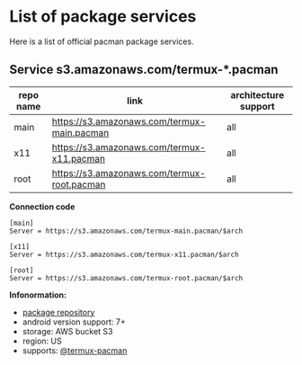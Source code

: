 # List of package services
Here is a list of official pacman package services.

## Service s3.amazonaws.com/termux-*.pacman

repo name | link | architecture support
--- | --- | ---
main | https://s3.amazonaws.com/termux-main.pacman | all
x11 | https://s3.amazonaws.com/termux-x11.pacman | all
root | https://s3.amazonaws.com/termux-root.pacman | all

**Connection code**  
```
[main]
Server = https://s3.amazonaws.com/termux-main.pacman/$arch

[x11]
Server = https://s3.amazonaws.com/termux-x11.pacman/$arch

[root]
Server = https://s3.amazonaws.com/termux-root.pacman/$arch
```
**Infonormation:**  
- [package repository](https://github.com/termux-pacman/termux-packages)
- android version support: 7+
- storage: AWS bucket S3
- region: US
- supports: [@termux-pacman](https://github.com/termux-pacman)
